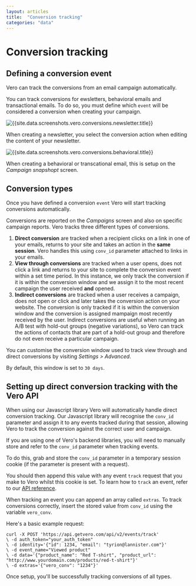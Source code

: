 ```yaml
---
layout: articles
title:  "Conversion tracking"
categories: "data"
---
```


# Conversion tracking

## Defining a conversion event

Vero can track the conversions from an email campaign automatically.

You can track conversions for ewsletters, behavioral emails and transactional emails. To do so, you must define which `event` will be considered a conversion when creating your campaign. 

![{{site.data.screenshots.vero.conversions.newsletter.title}}]({{site.data.screenshots.vero.conversions.newsletter.image}})

When creating a newsletter, you select the conversion action when editing the content of your newsletter.

![{{site.data.screenshots.vero.conversions.behavioral.title}}]({{site.data.screenshots.vero.conversions.behavioral.image}})

When creating a behavioral or transcational email, this is setup on the *Campaign snapshopt* screen.

## Conversion types

Once you have defined a conversion `event` Vero will start tracking conversions automatically. 

Conversions are reported on the *Campaigns* screen and also on specific campaign reports. Vero tracks three different types of conversions.

1. **Direct conversion** are tracked when a recipient clicks on a link in one of your emails, returns to your site and takes an action in the **same session**. Vero handles this using `conv_id` parameter attached to links in your emails.
2. **View through conversions** are tracked when a user opens, does not click a link and returns to your site to complete the conversion event within a set time period. In this instance, we only track the conversion if it is within the conversion window and we assign it to the most recent campaign the user received **and** opened. 
3. **Indirect conversions** are tracked when a user receives a campaign, does not open or click and later takes the conversion action on your website. The conversion is only tracked if it is within the conversion window and the conversion is assigned mampaign most recently received by the user. Indirect conversions are useful when running an A/B test with hold-out groups (negative variations), so Vero can track the actions of contacts that are part of a hold-out group and therefore do not even receive a particular campaign.

You can customise the conversion window used to track view through and direct conversions by visiting *Settings > Advanced*. 

By default, this window is set to `30 days`.

## Setting up direct conversion tracking with the Vero API

When using our Javascript library Vero will automatically handle direct conversion tracking. Our Javascript library will recognise the `conv_id` parameter and assign it to any events tracked during that session, allowing Vero to track the conversion against the correct user and campaign.

If you are using one of Vero's backend libraries, you will need to manually store and refer to the `conv_id` parameter when tracking events.

To do this, grab and store the `conv_id` parameter in a temporary session cookie (if the parameter is present with a request). 

You should then append this value with any event `track` request that you make to Vero whilst this cookie is set. To learn how to `track` an event, refer to our [API reference]({{site.data.links.vero_api}}). 

When tracking an event you can append an array called `extras`. To track conversions correctly, insert the stored value from `conv_id` using the variable `vero_conv`. 

Here's a basic example request:

    curl -X POST 'https://api.getvero.com/api/v2/events/track'
    \ -d auth_token="your_auth_token"
    \ -d identity='{"id": 1234, "email": "tyrion@lannister.com"}'
    \ -d event_name="Viewed product"
    \ -d data='{"product_name": "Red T-shirt", "product_url": "http://www.yourdomain.com/products/red-t-shirt"}'
    \ -d extras='{"vero_conv": "1234"}'

Once setup, you'll be successfully tracking conversions of all types.
